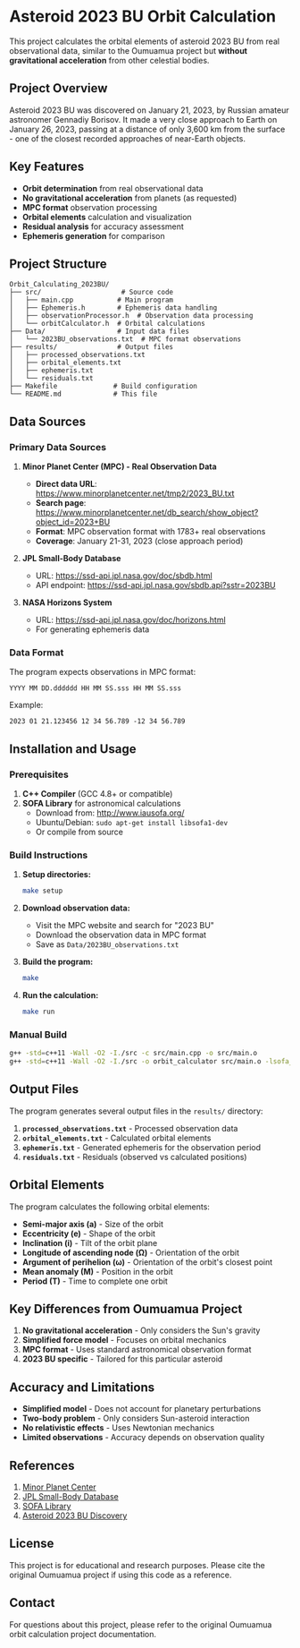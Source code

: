 # Asteroid 2023 BU Orbit Calculation

This project calculates the orbital elements of asteroid 2023 BU from real observational data, similar to the Oumuamua project but **without gravitational acceleration** from other celestial bodies.

## Project Overview

Asteroid 2023 BU was discovered on January 21, 2023, by Russian amateur astronomer Gennadiy Borisov. It made a very close approach to Earth on January 26, 2023, passing at a distance of only 3,600 km from the surface - one of the closest recorded approaches of near-Earth objects.

## Key Features

- **Orbit determination** from real observational data
- **No gravitational acceleration** from planets (as requested)
- **MPC format** observation processing
- **Orbital elements** calculation and visualization
- **Residual analysis** for accuracy assessment
- **Ephemeris generation** for comparison

## Project Structure

```
Orbit_Calculating_2023BU/
├── src/                    # Source code
│   ├── main.cpp           # Main program
│   ├── Ephemeris.h        # Ephemeris data handling
│   ├── observationProcessor.h  # Observation data processing
│   └── orbitCalculator.h  # Orbital calculations
├── Data/                  # Input data files
│   └── 2023BU_observations.txt  # MPC format observations
├── results/               # Output files
│   ├── processed_observations.txt
│   ├── orbital_elements.txt
│   ├── ephemeris.txt
│   └── residuals.txt
├── Makefile              # Build configuration
└── README.md             # This file
```

## Data Sources

### Primary Data Sources

1. **Minor Planet Center (MPC) - Real Observation Data**
   - **Direct data URL**: https://www.minorplanetcenter.net/tmp2/2023_BU.txt
   - **Search page**: https://www.minorplanetcenter.net/db_search/show_object?object_id=2023+BU
   - **Format**: MPC observation format with 1783+ real observations
   - **Coverage**: January 21-31, 2023 (close approach period)

2. **JPL Small-Body Database**
   - URL: https://ssd-api.jpl.nasa.gov/doc/sbdb.html
   - API endpoint: https://ssd-api.jpl.nasa.gov/sbdb.api?sstr=2023BU

3. **NASA Horizons System**
   - URL: https://ssd-api.jpl.nasa.gov/doc/horizons.html
   - For generating ephemeris data

### Data Format

The program expects observations in MPC format:
```
YYYY MM DD.dddddd HH MM SS.sss HH MM SS.sss
```

Example:
```
2023 01 21.123456 12 34 56.789 -12 34 56.789
```

## Installation and Usage

### Prerequisites

1. **C++ Compiler** (GCC 4.8+ or compatible)
2. **SOFA Library** for astronomical calculations
   - Download from: http://www.iausofa.org/
   - Ubuntu/Debian: `sudo apt-get install libsofa1-dev`
   - Or compile from source

### Build Instructions

1. **Setup directories:**
   ```bash
   make setup
   ```

2. **Download observation data:**
   - Visit the MPC website and search for "2023 BU"
   - Download the observation data in MPC format
   - Save as `Data/2023BU_observations.txt`

3. **Build the program:**
   ```bash
   make
   ```

4. **Run the calculation:**
   ```bash
   make run
   ```

### Manual Build

```bash
g++ -std=c++11 -Wall -O2 -I./src -c src/main.cpp -o src/main.o
g++ -std=c++11 -Wall -O2 -I./src -o orbit_calculator src/main.o -lsofa_c
```

## Output Files

The program generates several output files in the `results/` directory:

1. **`processed_observations.txt`** - Processed observation data
2. **`orbital_elements.txt`** - Calculated orbital elements
3. **`ephemeris.txt`** - Generated ephemeris for the observation period
4. **`residuals.txt`** - Residuals (observed vs calculated positions)

## Orbital Elements

The program calculates the following orbital elements:

- **Semi-major axis (a)** - Size of the orbit
- **Eccentricity (e)** - Shape of the orbit
- **Inclination (i)** - Tilt of the orbit plane
- **Longitude of ascending node (Ω)** - Orientation of the orbit
- **Argument of perihelion (ω)** - Orientation of the orbit's closest point
- **Mean anomaly (M)** - Position in the orbit
- **Period (T)** - Time to complete one orbit

## Key Differences from Oumuamua Project

1. **No gravitational acceleration** - Only considers the Sun's gravity
2. **Simplified force model** - Focuses on orbital mechanics
3. **MPC format** - Uses standard astronomical observation format
4. **2023 BU specific** - Tailored for this particular asteroid

## Accuracy and Limitations

- **Simplified model** - Does not account for planetary perturbations
- **Two-body problem** - Only considers Sun-asteroid interaction
- **No relativistic effects** - Uses Newtonian mechanics
- **Limited observations** - Accuracy depends on observation quality

## References

1. [Minor Planet Center](https://www.minorplanetcenter.net/)
2. [JPL Small-Body Database](https://ssd-api.jpl.nasa.gov/)
3. [SOFA Library](http://www.iausofa.org/)
4. [Asteroid 2023 BU Discovery](https://www.jpl.nasa.gov/news/asteroid-2023-bu-to-pass-very-close-to-earth)

## License

This project is for educational and research purposes. Please cite the original Oumuamua project if using this code as a reference.

## Contact

For questions about this project, please refer to the original Oumuamua orbit calculation project documentation.
